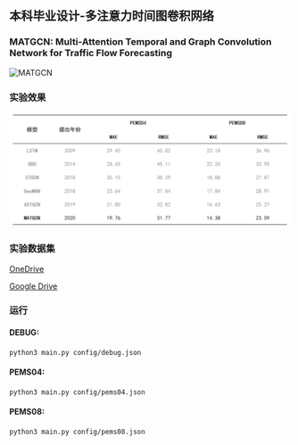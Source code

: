 ## 本科毕业设计-多注意力时间图卷积网络

### MATGCN: Multi-Attention Temporal and Graph Convolution Network for Traffic Flow Forecasting

![MATGCN](./images/matgcn.png)

### 实验效果
![Result](./images/result.png)

### 实验数据集
[OneDrive](https://1drv.ms/u/s!AufZP2YDvxUDjhJBFIUK-PcyhufH?e=y3gyf9)

[Google Drive](https://drive.google.com/drive/folders/1uOPQRiYGqKTVxI6zJkvmYuxDln-MXV8g?usp=sharing)

### 运行
#### DEBUG:
```
python3 main.py config/debug.json 
```
#### PEMS04:
```
python3 main.py config/pems04.json 
```
#### PEMS08:
```
python3 main.py config/pems08.json 
```
